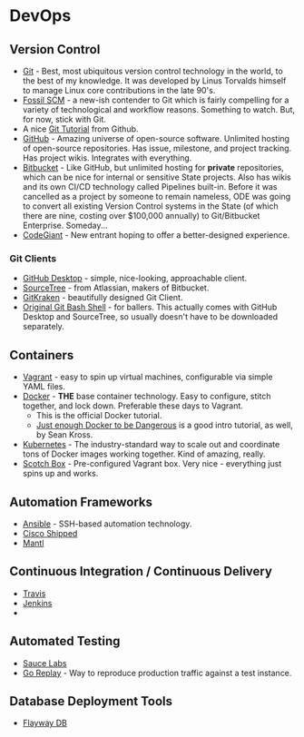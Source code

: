 # DevOps

## Version Control
- [Git](https://git-scm.com/) - Best, most ubiquitous version control technology in the world, to the best of my knowledge. It was developed by Linus Torvalds himself to manage Linux core contributions in the late 90's. 
- [Fossil SCM](https://fossil-scm.org/index.html/doc/trunk/www/index.wiki) - a new-ish contender to Git which is fairly compelling for a variety of technological and workflow reasons. Something to watch. But, for now, stick with Git.
- A nice [Git Tutorial](https://try.github.io/levels/1/challenges/1) from Github.
- [GitHub](https://github.com) - Amazing universe of open-source software. Unlimited hosting of open-source repositories. Has issue, milestone, and project tracking. Has project wikis. Integrates with everything.
- [Bitbucket](https://bitbucket.org) - Like GitHub, but unlimited hosting for **private** repositories, which can be nice for internal or sensitive State projects. Also has wikis and its own CI/CD technology called Pipelines built-in. Before it was cancelled as a project by someone to remain nameless, ODE was going to convert all existing Version Control systems in the State (of which there are nine, costing over $100,000 annually) to Git/Bitbucket Enterprise. Someday...
- [CodeGiant](https://codegiant.io/home) - New entrant hoping to offer a better-designed experience. 

### Git Clients

- [GitHub Desktop](https://desktop.github.com/) - simple, nice-looking, approachable client. 
- [SourceTree](https://www.sourcetreeapp.com/) - from Atlassian, makers of Bitbucket.
- [GitKraken](https://www.gitkraken.com) - beautifully designed Git Client.
- [Original Git Bash Shell](https://git-scm.com/downloads) - for ballers. This actually comes with GitHub Desktop and SourceTree, so usually doesn't have to be downloaded separately. 

## Containers

- [Vagrant](http://www.vagrantup.com) - easy to spin up virtual machines, configurable via simple YAML files.
- [Docker](https://www.docker.com) - **THE** base container technology. Easy to configure, stitch together, and lock down. Preferable these days to Vagrant.
    + This is the official Docker tutorial. 
    + [Just enough Docker to be Dangerous](http://seankross.com/2017/09/17/Enough-Docker-to-be-Dangerous.html) is a good intro tutorial, as well, by Sean Kross. 
- [Kubernetes](https://kubernetes.io/) - The industry-standard way to scale out and coordinate tons of Docker images working together. Kind of amazing, really.
- [Scotch Box](https://box.scotch.io/) - Pre-configured Vagrant box. Very nice - everything just spins up and works. 

## Automation Frameworks
 
- [Ansible](https://www.ansible.com/) - SSH-based automation technology.
- [Cisco Shipped](https://ciscoshipped.io/)
- [Mantl](http://mantl.io/)

## Continuous Integration / Continuous Delivery

- [Travis](https://travis-ci.org/)
- [Jenkins](https://jenkins.io/)
- 

## Automated Testing

- [Sauce Labs](https://saucelabs.com/open-source)
- [Go Replay](https://goreplay.org/) - Way to reproduce production traffic against a test instance. 

## Database Deployment Tools

- [Flayway DB](https://flywaydb.org/)

